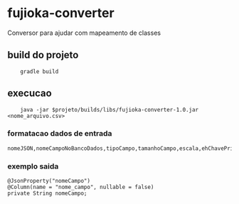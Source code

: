 # fujioka-converter
Conversor para ajudar com mapeamento de classes

## build do projeto
```
    gradle build
```

## execucao
```
    java -jar $projeto/builds/libs/fujioka-converter-1.0.jar <nome_arquivo.csv>
```

### formatacao dados de entrada
```
nomeJSON,nomeCampoNoBancoDados,tipoCampo,tamanhoCampo,escala,ehChavePrimaria,ehCampoObrigatorio
```

### exemplo saida
```
@JsonProperty("nomeCampo")
@Column(name = "nome_campo", nullable = false)
private String nomeCampo;  
```

